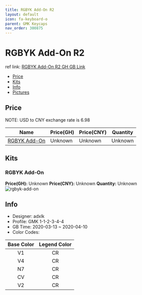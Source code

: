 ```yaml
---
title: RGBYK Add-On R2 
layout: default
icon: fa-keyboard-o
parent: GMK Keycaps
nav_order: 300875
---
```


# RGBYK Add-On R2 

ref link: [RGBYK Add-On R2 GH GB Link](https://geekhack.org/index.php?topic=105127.0)  
* [Price](#price)  
* [Kits](#kits)  
* [Info](#info)  
* [Pictures](#pictures)  


## Price  

NOTE: USD to CNY exchange rate is 6.98

| Name          | Price(GH)    |  Price(CNY) | Quantity |
| ------------- | ------------ |  ---------- | -------- |
|[RGBYK Add-On](#rgbyk-add-on)|Unknown|Unknown|Unknown|


## Kits  
### RGBYK Add-On  
**Price(GH):** Unknown    **Price(CNY):** Unknown    **Quantity:** Unknown  
<img src="{{ 'assets/images/gmk-keycaps/rgbykadd-onr2/kits_pics/rgbyk-add-on.jpg' | relative_url }}" alt="rgbyk-add-on" class="image featured">


## Info  
* Designer: adxlk  
* Profile: GMK 1-1-2-3-4-4  
* GB Time: 2020-03-13 ~ 2020-04-10  
* Color Codes:  

|Base Color     | Legend Color
| :-------------: | :------------:
|V1|CR
|V4|CR
|N7|CR
|CV|CR
|V2|CR
